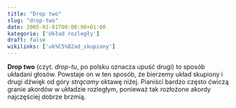 ```yaml
---
title: "Drop two"
slug: "drop-two"
date: 2005-01-01T00:00:00+01:00
kategorie: ['Układ rozległy']
draft: false
wikilinks: ['uk%C5%82ad_skupiony']
---
```

**Drop two** (czyt. *drop-tu*, po polsku oznacza upuść drugi) to sposób
układani głosów. Powstaje on w ten sposób, że bierzemy układ
skupiony<!-- link nie odnosił się do niczego: 'Drop two' ('content/książka/Drop_two.md') links to 'układ_skupiony' ('content/książka/układ_skupiony.md') and that does not exist --> i drugi dźwięk od góry *strącamy*
oktawę niżej. Pianiści bardzo często ćwiczą granie akordów w układzie
rozległym, ponieważ tak rozłożone akordy najczęściej dobrze brzmią.

